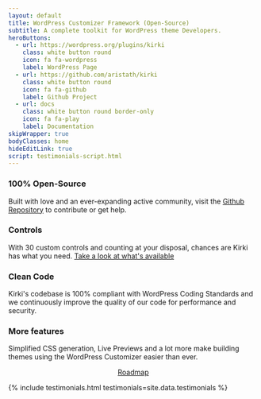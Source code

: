 ```yaml
---
layout: default
title: WordPress Customizer Framework (Open-Source)
subtitle: A complete toolkit for WordPress theme Developers.
heroButtons:
  - url: https://wordpress.org/plugins/kirki
    class: white button round
    icon: fa fa-wordpress
    label: WordPress Page
  - url: https://github.com/aristath/kirki
    class: white button round
    icon: fa fa-github
    label: Github Project
  - url: docs
    class: white button round border-only
    icon: fa fa-play
    label: Documentation
skipWrapper: true
bodyClasses: home
hideEditLink: true
script: testimonials-script.html
---
```


<div id="main" class="grid-container grid-margin-x">
    <div class="cell">
        <div class="grid-x grid-margin-x features">
            <div class="feature cell medium-6">
                <h3>100% Open-Source</h3>
                <p>Built with love and an ever-expanding active community, visit the <a href="https://github.com/aristath/kirki">Github Repository</a> to contribute or get help.</p>
            </div>
            <div class="feature cell medium-6">
                <h3>Controls</h3>
                <p>With 30 custom controls and counting at your disposal, chances are Kirki has what you need. <a href="https://kirki.org/docs/controls/">Take a look at what's available</a></p>
            </div>
        </div>
        <div class="grid-x grid-margin-x features">
            <div class="feature cell medium-6">
                <h3>Clean Code</h3>
                <p>Kirki's codebase is 100% compliant with WordPress Coding Standards and we continuously improve the quality of our code for performance and security.</p>
            </div>
            <div class="feature cell medium-6">
                <h3>More features</h3>
                <p>Simplified CSS generation, Live Previews and a lot more make building themes using the WordPress Customizer easier than ever.</p>
            </div>
        </div>
    </div>
</div>

<div style="text-align:center;"><a href="roadmap" class="button round large white"><i class="fa fa-map-signs" aria-hidden="true"></i> Roadmap</a></div>

{% include testimonials.html testimonials=site.data.testimonials %}
